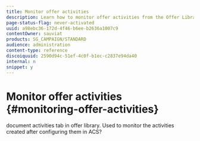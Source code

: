 ```yaml
---
title: Monitor offer activities
description: Learn how to monitor offer activities from the Offer Library
page-status-flag: never-activated
uuid: a98ebc36-172d-4f46-b6ee-b2636a1007c9
contentOwner: sauviat
products: SG_CAMPAIGN/STANDARD
audience: administration
content-type: reference
discoiquuid: 2590d94c-51ef-4c0f-b1ec-c2837e94da40
internal: n
snippet: y
---
```


# Monitor offer activities {#monitoring-offer-activities}

document activities tab in offer library. Used to monitor the activities created after configuring them in ACS?
